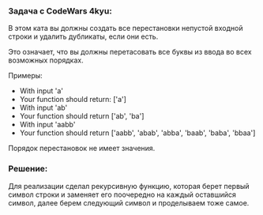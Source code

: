 
<h3> Задача с CodeWars 4kyu: </h3>
<p>В этом ката вы должны создать все перестановки непустой входной строки и удалить дубликаты, если они есть.</p>
<p>Это означает, что вы должны перетасовать все буквы из ввода во всех возможных порядках.</p>

<p>Примеры:</p>

* With input 'a'
* Your function should return: ['a']
* With input 'ab'
* Your function should return ['ab', 'ba']
* With input 'aabb'
* Your function should return ['aabb', 'abab', 'abba', 'baab', 'baba', 'bbaa']
<p>Порядок перестановок не имеет значения.</p>

<h3>Решение:</h3>
<p>Для реализации сделал рекурсивную функцию, которая берет первый символ строки и заменяет его поочередно на каждый оставшийся символ, далее берем следующий символ и проделываем тоже самое.</p>

